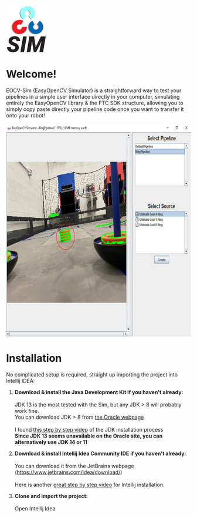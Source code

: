 <img src='src/ico_eocvsim_letters_transparent.png' height='128px' alt='EOCVSim'>

# Welcome!

EOCV-Sim (EasyOpenCV Simulator) is a straightforward way to test your pipelines in a 
simple user interface directly in your computer, simulating entirely the EasyOpenCV library & the 
FTC SDK structure, allowing you to simply copy paste directly your pipeline code once you want to 
transfer it onto your robot!

<img src='images/eocvsim_screenshot_1.png' width='718' height='580'>

# Installation

No complicated setup is required, straight up importing the project into Intellij IDEA:

1) **Download & install the Java Development Kit if you haven't already:**<br/><br/>
      JDK 13 is the most tested with the Sim, but any JDK > 8 will probably work fine.<br/>
      You can download JDK > 8 from [the Oracle webpage](https://www.oracle.com/java/technologies/javase-downloads.html)<br/><br/>
      I found [this step by step videp](https://www.youtube.com/watch?v=IJ-PJbvJBGs) of the JDK installation process<br/>
      **Since JDK 13 seems unavailable on the Oracle site, you can alternatively use JDK 14 or 11**

2) **Download & install Intellij Idea Community IDE if you haven't already:**<br/><br/>
      You can download it from the JetBrains webpage (https://www.jetbrains.com/idea/download/)<br/><br/>
      Here is another [great step by step video](https://www.youtube.com/watch?v=E2okEJIbUYs) for Intellij installation.
     
3) **Clone and import the project:** <br/><br/>
      Open Intellij Idea 
